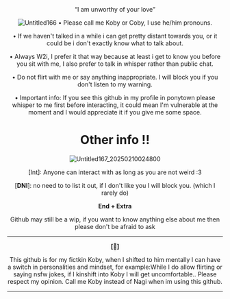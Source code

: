 

<div align='center'>“I am unworthy of your love”

  ![Untitled166](https://github.com/user-attachments/assets/97a8f1df-be0f-45e0-9d57-db655d7a2251)
• Please call me Koby or Coby, I use he/him pronouns.

• If we haven't talked in a while i can get pretty distant towards you, or it could be i don't exactly know what to talk about. 

• Always W2i, I prefer it that way because at least i get to know you before you sit with me, I also prefer to talk in whisper rather than public chat.

• Do not flirt with me or say anything inappropriate. I will block you if you don't listen to my warning.

• Important info: If you see this github in my profile in ponytown please whisper to me first before interacting, it could mean I'm vulnerable at the moment and I would appreciate it if you give me some space. 


# Other info !!

![Untitled167_20250210024800](https://github.com/user-attachments/assets/e85d1af2-aba1-40ee-a7b3-76df8e05b354)

[Int]: Anyone can interact with as long as you are not weird :3

[**DNI**]: no need to to list it out, if I don't like you I will block you. (which I rarely do)

**End + Extra**

Github may still be a wip, if you want to know anything else about me then please don't be afraid to ask

-------------

**[🌸]**

This github is for my fictkin Koby, when I shifted to him mentally I can have a switch in personalities and mindset, for example:While I do allow flirting or saying nsfw jokes, if I kinshift into Koby I will get uncomfortable.. Please respect my opinion. Call me Koby instead of Nagi when im using this github.

------
